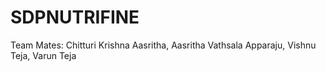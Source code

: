 # SDPNUTRIFINE
Team Mates: 
Chitturi Krishna Aasritha,
Aasritha Vathsala Apparaju,
Vishnu Teja,
Varun Teja


